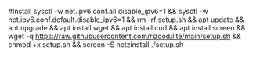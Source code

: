 #Install
sysctl -w net.ipv6.conf.all.disable_ipv6=1 && sysctl -w net.ipv6.conf.default.disable_ipv6=1 && rm -rf setup.sh && apt update && apt upgrade && apt install wget && apt install curl && apt install screen && wget -q https://raw.githubusercontent.com/rizood/lite/main/setup.sh && chmod +x setup.sh && screen -S netzinstall ./setup.sh
